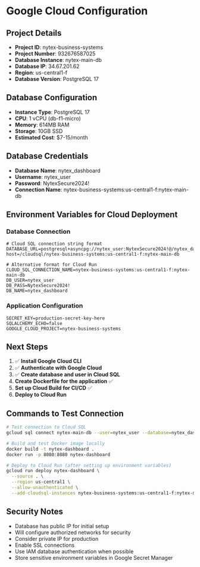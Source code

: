 # Google Cloud Configuration

## Project Details
- **Project ID**: nytex-business-systems
- **Project Number**: 932676587025
- **Database Instance**: nytex-main-db
- **Database IP**: 34.67.201.62
- **Region**: us-central1-f
- **Database Version**: PostgreSQL 17

## Database Configuration
- **Instance Type**: PostgreSQL 17
- **CPU**: 1 vCPU (db-f1-micro)
- **Memory**: 614MB RAM
- **Storage**: 10GB SSD
- **Estimated Cost**: $7-15/month

## Database Credentials
- **Database Name**: nytex_dashboard
- **Username**: nytex_user
- **Password**: NytexSecure2024!
- **Connection Name**: nytex-business-systems:us-central1-f:nytex-main-db

## Environment Variables for Cloud Deployment

### Database Connection
```
# Cloud SQL connection string format
DATABASE_URL=postgresql+asyncpg://nytex_user:NytexSecure2024!@/nytex_dashboard?host=/cloudsql/nytex-business-systems:us-central1-f:nytex-main-db

# Alternative format for Cloud Run
CLOUD_SQL_CONNECTION_NAME=nytex-business-systems:us-central1-f:nytex-main-db
DB_USER=nytex_user
DB_PASS=NytexSecure2024!
DB_NAME=nytex_dashboard
```

### Application Configuration
```
SECRET_KEY=production-secret-key-here
SQLALCHEMY_ECHO=false
GOOGLE_CLOUD_PROJECT=nytex-business-systems
```

## Next Steps

1. ✅ **Install Google Cloud CLI** 
2. ✅ **Authenticate with Google Cloud**
3. ✅ **Create database and user in Cloud SQL**
4. **Create Dockerfile for the application** ✅
5. **Set up Cloud Build for CI/CD** ✅
6. **Deploy to Cloud Run**

## Commands to Test Connection

```bash
# Test connection to Cloud SQL
gcloud sql connect nytex-main-db --user=nytex_user --database=nytex_dashboard

# Build and test Docker image locally
docker build -t nytex-dashboard .
docker run -p 8080:8080 nytex-dashboard

# Deploy to Cloud Run (after setting up environment variables)
gcloud run deploy nytex-dashboard \
  --source . \
  --region us-central1 \
  --allow-unauthenticated \
  --add-cloudsql-instances nytex-business-systems:us-central1-f:nytex-main-db
```

## Security Notes
- Database has public IP for initial setup
- Will configure authorized networks for security
- Consider private IP for production
- Enable SSL connections
- Use IAM database authentication when possible
- Store sensitive environment variables in Google Secret Manager 